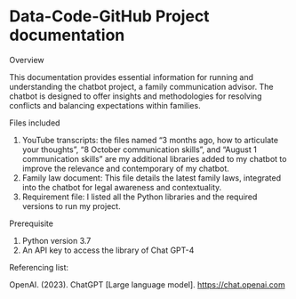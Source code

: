 # Data-Code-GitHub Project documentation

Overview

This documentation provides essential information for running and understanding the chatbot project, a family communication advisor. The chatbot is designed to offer insights and methodologies for resolving conflicts and balancing expectations within families.

Files included

1. YouTube transcripts: the files named “3 months ago, how to articulate your thoughts”, “8 October communication skills”, and “August 1 communication skills” are my additional libraries added to my chatbot to improve the relevance and contemporary of my chatbot.
2. Family law document: This file details the latest family laws, integrated into the chatbot for legal awareness and contextuality.
3. Requirement file: I listed all the Python libraries and the required versions to run my project.

Prerequisite

1.	Python version 3.7
2.	An API key to access the library of Chat GPT-4

Referencing list:

OpenAI. (2023). ChatGPT [Large language model]. https://chat.openai.com
